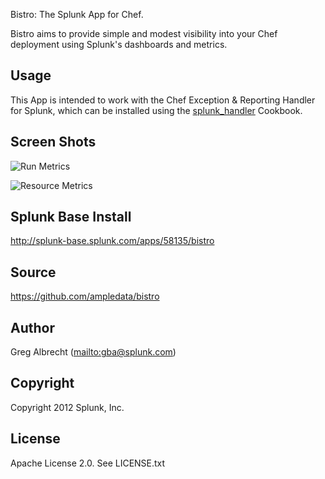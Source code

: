 Bistro: The Splunk App for Chef.

Bistro aims to provide simple and modest visibility into your Chef
deployment using Splunk's dashboards and metrics.

## Usage
This App is intended to work with the Chef Exception & Reporting Handler
for Splunk, which can be installed using the
[splunk_handler](https://github.com/ampledata/cookbook-splunk_handler)
Cookbook.

## Screen Shots
![Run Metrics](https://raw.github.com/ampledata/bistro/develop/docs/run_metrics.png)

![Resource Metrics](https://raw.github.com/ampledata/bistro/develop/docs/resource_metrics.png)

## Splunk Base Install
http://splunk-base.splunk.com/apps/58135/bistro

## Source
https://github.com/ampledata/bistro

## Author
Greg Albrecht (<mailto:gba@splunk.com>)

## Copyright
Copyright 2012 Splunk, Inc.

## License
Apache License 2.0. See LICENSE.txt
